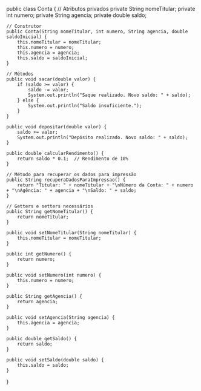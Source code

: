 public class Conta {
    // Atributos privados
    private String nomeTitular;
    private int numero;
    private String agencia;
    private double saldo;

    // Construtor
    public Conta(String nomeTitular, int numero, String agencia, double saldoInicial) {
        this.nomeTitular = nomeTitular;
        this.numero = numero;
        this.agencia = agencia;
        this.saldo = saldoInicial;
    }

    // Métodos
    public void sacar(double valor) {
        if (saldo >= valor) {
            saldo -= valor;
            System.out.println("Saque realizado. Novo saldo: " + saldo);
        } else {
            System.out.println("Saldo insuficiente.");
        }
    }

    public void depositar(double valor) {
        saldo += valor;
        System.out.println("Depósito realizado. Novo saldo: " + saldo);
    }

    public double calcularRendimento() {
        return saldo * 0.1;  // Rendimento de 10%
    }

    // Método para recuperar os dados para impressão
    public String recuperaDadosParaImpressao() {
        return "Titular: " + nomeTitular + "\nNúmero da Conta: " + numero + "\nAgência: " + agencia + "\nSaldo: " + saldo;
    }

    // Getters e setters necessários
    public String getNomeTitular() {
        return nomeTitular;
    }

    public void setNomeTitular(String nomeTitular) {
        this.nomeTitular = nomeTitular;
    }

    public int getNumero() {
        return numero;
    }

    public void setNumero(int numero) {
        this.numero = numero;
    }

    public String getAgencia() {
        return agencia;
    }

    public void setAgencia(String agencia) {
        this.agencia = agencia;
    }

    public double getSaldo() {
        return saldo;
    }

    public void setSaldo(double saldo) {
        this.saldo = saldo;
    }
}
